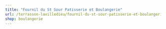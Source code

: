 ```yaml
---
title: "Fournil du St Sour Patisserie et Boulangerie"
url: /terrasson-lavilledieu/fournil-du-st-sour-patisserie-et-boulangerie-2/
shop: boulangerie
---
```

